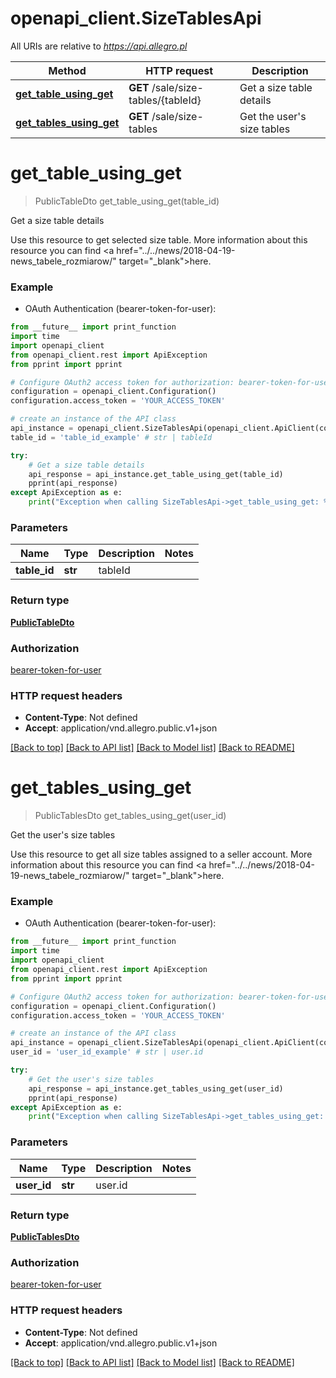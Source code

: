 # openapi_client.SizeTablesApi

All URIs are relative to *https://api.allegro.pl*

Method | HTTP request | Description
------------- | ------------- | -------------
[**get_table_using_get**](SizeTablesApi.md#get_table_using_get) | **GET** /sale/size-tables/{tableId} | Get a size table details
[**get_tables_using_get**](SizeTablesApi.md#get_tables_using_get) | **GET** /sale/size-tables | Get the user&#39;s size tables


# **get_table_using_get**
> PublicTableDto get_table_using_get(table_id)

Get a size table details

Use this resource to get selected size table. More information about this resource you can find <a href=\"../../news/2018-04-19-news_tabele_rozmiarow/\" target=\"_blank\">here</a>.

### Example

* OAuth Authentication (bearer-token-for-user): 
```python
from __future__ import print_function
import time
import openapi_client
from openapi_client.rest import ApiException
from pprint import pprint

# Configure OAuth2 access token for authorization: bearer-token-for-user
configuration = openapi_client.Configuration()
configuration.access_token = 'YOUR_ACCESS_TOKEN'

# create an instance of the API class
api_instance = openapi_client.SizeTablesApi(openapi_client.ApiClient(configuration))
table_id = 'table_id_example' # str | tableId

try:
    # Get a size table details
    api_response = api_instance.get_table_using_get(table_id)
    pprint(api_response)
except ApiException as e:
    print("Exception when calling SizeTablesApi->get_table_using_get: %s\n" % e)
```

### Parameters

Name | Type | Description  | Notes
------------- | ------------- | ------------- | -------------
 **table_id** | **str**| tableId | 

### Return type

[**PublicTableDto**](PublicTableDto.md)

### Authorization

[bearer-token-for-user](../README.md#bearer-token-for-user)

### HTTP request headers

 - **Content-Type**: Not defined
 - **Accept**: application/vnd.allegro.public.v1+json

[[Back to top]](#) [[Back to API list]](../README.md#documentation-for-api-endpoints) [[Back to Model list]](../README.md#documentation-for-models) [[Back to README]](../README.md)

# **get_tables_using_get**
> PublicTablesDto get_tables_using_get(user_id)

Get the user's size tables

Use this resource to get all size tables assigned to a seller account. More information about this resource you can find <a href=\"../../news/2018-04-19-news_tabele_rozmiarow/\" target=\"_blank\">here</a>.

### Example

* OAuth Authentication (bearer-token-for-user): 
```python
from __future__ import print_function
import time
import openapi_client
from openapi_client.rest import ApiException
from pprint import pprint

# Configure OAuth2 access token for authorization: bearer-token-for-user
configuration = openapi_client.Configuration()
configuration.access_token = 'YOUR_ACCESS_TOKEN'

# create an instance of the API class
api_instance = openapi_client.SizeTablesApi(openapi_client.ApiClient(configuration))
user_id = 'user_id_example' # str | user.id

try:
    # Get the user's size tables
    api_response = api_instance.get_tables_using_get(user_id)
    pprint(api_response)
except ApiException as e:
    print("Exception when calling SizeTablesApi->get_tables_using_get: %s\n" % e)
```

### Parameters

Name | Type | Description  | Notes
------------- | ------------- | ------------- | -------------
 **user_id** | **str**| user.id | 

### Return type

[**PublicTablesDto**](PublicTablesDto.md)

### Authorization

[bearer-token-for-user](../README.md#bearer-token-for-user)

### HTTP request headers

 - **Content-Type**: Not defined
 - **Accept**: application/vnd.allegro.public.v1+json

[[Back to top]](#) [[Back to API list]](../README.md#documentation-for-api-endpoints) [[Back to Model list]](../README.md#documentation-for-models) [[Back to README]](../README.md)

